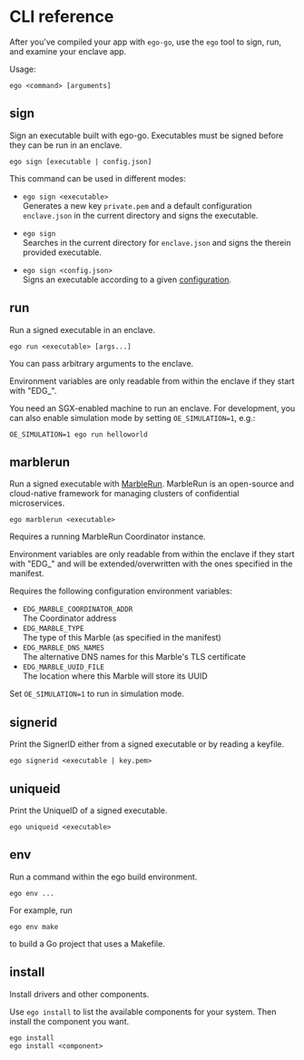 # CLI reference

After you've compiled your app with `ego-go`, use the `ego` tool to sign, run, and examine your enclave app.

Usage:
```
ego <command> [arguments]
```

## sign
Sign an executable built with ego-go. Executables must be signed before they can be run in an enclave.
```
ego sign [executable | config.json]
```

This command can be used in different modes:
* `ego sign <executable>`\
  Generates a new key `private.pem` and a default configuration `enclave.json` in the current directory and signs the executable.

* `ego sign`\
  Searches in the current directory for `enclave.json` and signs the therein provided executable.

* `ego sign <config.json>`\
  Signs an executable according to a given [configuration](config.md).

## run
Run a signed executable in an enclave.
```
ego run <executable> [args...]
```
You can pass arbitrary arguments to the enclave.

Environment variables are only readable from within the enclave if they start with "EDG_".

You need an SGX-enabled machine to run an enclave. For development, you can also enable simulation mode by setting `OE_SIMULATION=1`, e.g.:
```
OE_SIMULATION=1 ego run helloworld
```

## marblerun
Run a signed executable with [MarbleRun](https://marblerun.sh/). MarbleRun is an open-source and cloud-native framework for managing clusters of confidential microservices.
```
ego marblerun <executable>
```
Requires a running MarbleRun Coordinator instance.

Environment variables are only readable from within the enclave if they start with "EDG_" and will be extended/overwritten with the ones specified in the manifest.

Requires the following configuration environment variables:
* `EDG_MARBLE_COORDINATOR_ADDR`\
  The Coordinator address
* `EDG_MARBLE_TYPE`\
  The type of this Marble (as specified in the manifest)
* `EDG_MARBLE_DNS_NAMES`\
  The alternative DNS names for this Marble's TLS certificate
* `EDG_MARBLE_UUID_FILE`\
  The location where this Marble will store its UUID

Set `OE_SIMULATION=1` to run in simulation mode.

## signerid
Print the SignerID either from a signed executable or by reading a keyfile.
```
ego signerid <executable | key.pem>
```

## uniqueid
Print the UniqueID of a signed executable.
```
ego uniqueid <executable>
```

## env
Run a command within the ego build environment.
```
ego env ...
```
For example, run
```
ego env make
```
to build a Go project that uses a Makefile.

## install
Install drivers and other components.

Use `ego install` to list the available components for your system. Then install the component you want.
```
ego install
ego install <component>
```
